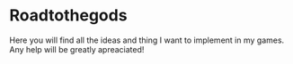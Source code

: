 # Roadtothegods
Here you will find all the ideas and thing I want to implement in my games. Any help will be greatly apreaciated!
